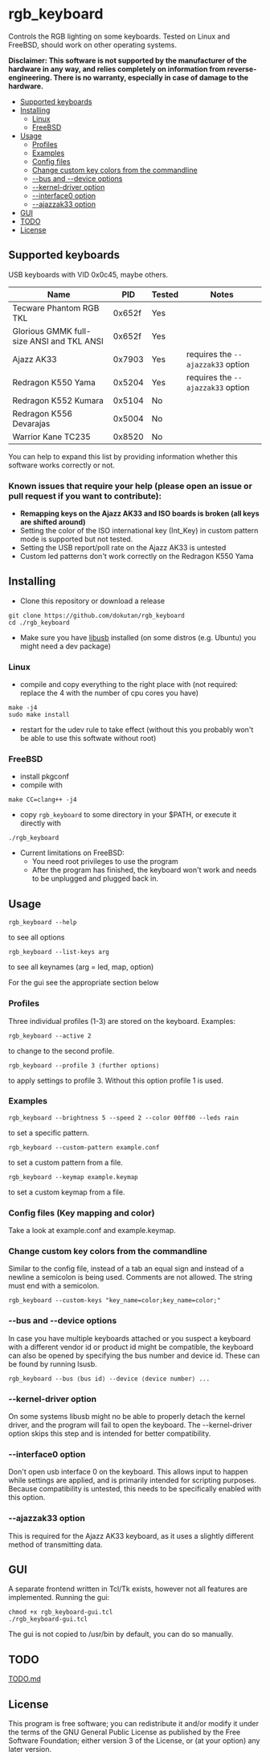 # rgb_keyboard
Controls the RGB lighting on some keyboards. Tested on Linux and FreeBSD, should work on other operating systems.

**Disclaimer: This software is not supported by the manufacturer of the hardware in any way, and relies completely on information from reverse-engineering. There is no warranty, especially in case of damage to the hardware.**

- [Supported keyboards](#supported-keyboards)
- [Installing](#installing)
	- [Linux](#linux)
	- [FreeBSD](#freebsd)
- [Usage](#usage)
	- [Profiles](#profiles)
	- [Examples](#examples)
	- [Config files](#config-files-key-mapping-and-color)
	- [Change custom key colors from the commandline](#change-custom-key-colors-from-the-commandline)
	- [--bus and --device options](#--bus-and---device-options)
	- [--kernel-driver option](#--kernel-driver-option)
	- [--interface0 option](#--interface0-option)
	- [--ajazzak33 option](#--ajazzak33-option)
- [GUI](#gui)
- [TODO](#todo)
- [License](#license)

## Supported keyboards
USB keyboards with VID 0x0c45, maybe others.

Name | PID | Tested | Notes
---|---|---|---
Tecware Phantom RGB TKL | 0x652f | Yes |
Glorious GMMK full-size ANSI and TKL ANSI | 0x652f | Yes |
Ajazz AK33 | 0x7903 | Yes | requires the ``--ajazzak33`` option
Redragon K550 Yama | 0x5204 | Yes | requires the ``--ajazzak33`` option
Redragon K552 Kumara | 0x5104 | No |
Redragon K556 Devarajas | 0x5004 | No |
Warrior Kane TC235 | 0x8520 | No |

You can help to expand this list by providing information whether this software works correctly or not.

### Known issues that require your help (please open an issue or pull request if you want to contribute):
- **Remapping keys on the Ajazz AK33 and ISO boards is broken (all keys are shifted around)**
- Setting the color of the ISO international key (Int_Key) in custom pattern mode is supported but not tested.
- Setting the USB report/poll rate on the Ajazz AK33 is untested
- Custom led patterns don't work correctly on the Redragon K550 Yama

## Installing
- Clone this repository or download a release
```
git clone https://github.com/dokutan/rgb_keyboard
cd ./rgb_keyboard
```
- Make sure you have [libusb](https://libusb.info/) installed (on some distros (e.g. Ubuntu) you might need a dev package)

### Linux
- compile and copy everything to the right place with (not required: replace the 4 with the number of cpu cores you have)
```
make -j4
sudo make install
```
- restart for the udev rule to take effect (without this you probably won't be able to use this softwate without root)

### FreeBSD
- install pkgconf
- compile with
```
make CC=clang++ -j4
```

- copy ``rgb_keyboard`` to some directory in your $PATH, or execute it directly with
```
./rgb_keyboard
```

- Current limitations on FreeBSD:
	- You need root privileges to use the program
	- After the program has finished, the keyboard won't work and needs to be unplugged and plugged back in.

## Usage

```
rgb_keyboard --help
```
to see all options

```
rgb_keyboard --list-keys arg
```
to see all keynames (arg = led, map, option)

For the gui see the appropriate section below

### Profiles

Three individual profiles (1-3) are stored on the keyboard. Examples:

```
rgb_keyboard --active 2
```
to change to the second profile.

```
rgb_keyboard --profile 3 ⟨further options⟩
```
to apply settings to profile 3. Without this option profile 1 is used.

### Examples

```
rgb_keyboard --brightness 5 --speed 2 --color 00ff00 --leds rain
```
to set a specific pattern.

```
rgb_keyboard --custom-pattern example.conf
```
to set a custom pattern from a file.

```
rgb_keyboard --keymap example.keymap
```
to set a custom keymap from a file.

### Config files (Key mapping and color)
Take a look at example.conf and example.keymap.

### Change custom key colors from the commandline

Similar to the config file, instead of a tab an equal sign and instead of a newline a semicolon is being used. Comments are not allowed. The string must end with a semicolon.

```
rgb_keyboard --custom-keys "key_name=color;key_name=color;"
```

### --bus and --device options

In case you have multiple keyboards attached or you suspect a keyboard with a different vendor id or product id might be compatible, the keyboard can also be opened by specifying the bus number and device id. These can be found by running lsusb.
```
rgb_keyboard --bus ⟨bus id⟩ --device ⟨device number⟩ ...
```

### --kernel-driver option
On some systems libusb might no be able to properly detach the kernel driver, and the program will fail to open the keyboard. The --kernel-driver option skips this step and is intended for better compatibility.

### --interface0 option
Don't open usb interface 0 on the keyboard. This allows input to happen while settings are applied, and is primarily intended for scripting purposes. Because compatibility is untested, this needs to be specifically enabled with this option.

### --ajazzak33 option
This is required for the Ajazz AK33 keyboard, as it uses a slightly different method of transmitting data.

## GUI

A separate frontend written in Tcl/Tk exists, however not all features are implemented. Running the gui:
```
chmod +x rgb_keyboard-gui.tcl
./rgb_keyboard-gui.tcl
```
The gui is not copied to /usr/bin by default, you can do so manually.

## TODO
[TODO.md](https://github.com/dokutan/rgb_keyboard/blob/master/TODO.md)

## License
This program is free software; you can redistribute it and/or modify it under the terms of the GNU General Public License as published by the Free Software Foundation; either version 3 of the License, or (at your option) any later version.

